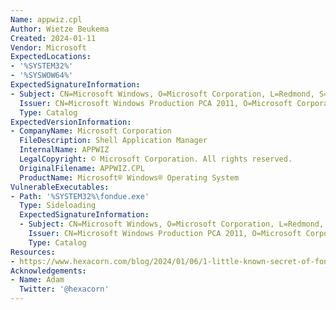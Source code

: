 ```yaml
---
Name: appwiz.cpl
Author: Wietze Beukema
Created: 2024-01-11
Vendor: Microsoft
ExpectedLocations:
- '%SYSTEM32%'
- '%SYSWOW64%'
ExpectedSignatureInformation:
- Subject: CN=Microsoft Windows, O=Microsoft Corporation, L=Redmond, S=Washington, C=US
  Issuer: CN=Microsoft Windows Production PCA 2011, O=Microsoft Corporation, L=Redmond, S=Washington, C=US
  Type: Catalog
ExpectedVersionInformation:
- CompanyName: Microsoft Corporation
  FileDescription: Shell Application Manager
  InternalName: APPWIZ
  LegalCopyright: © Microsoft Corporation. All rights reserved.
  OriginalFilename: APPWIZ.CPL
  ProductName: Microsoft® Windows® Operating System
VulnerableExecutables:
- Path: '%SYSTEM32%\fondue.exe'
  Type: Sideloading
  ExpectedSignatureInformation:
  - Subject: CN=Microsoft Windows, O=Microsoft Corporation, L=Redmond, S=Washington, C=US
    Issuer: CN=Microsoft Windows Production PCA 2011, O=Microsoft Corporation, L=Redmond, S=Washington, C=US
    Type: Catalog
Resources:
- https://www.hexacorn.com/blog/2024/01/06/1-little-known-secret-of-fondue-exe/
Acknowledgements:
- Name: Adam
  Twitter: '@hexacorn'
---
```


